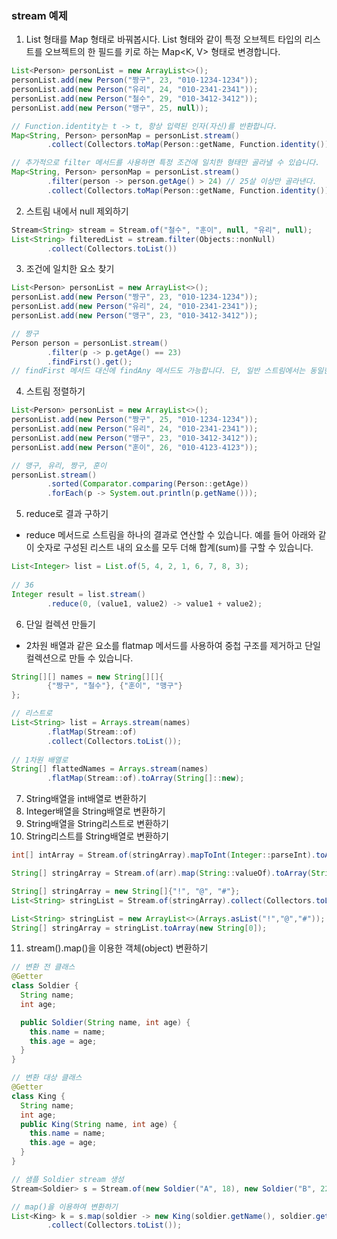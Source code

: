 ### stream 예제

1. List 형태를 Map 형태로 바꿔봅시다. List<V> 형태와 같이 특정 오브젝트 타입의 리스트를 오브젝트의 한 필드를 키로 하는 Map<K, V> 형태로 변경합니다.
```java
List<Person> personList = new ArrayList<>();
personList.add(new Person("짱구", 23, "010-1234-1234"));
personList.add(new Person("유리", 24, "010-2341-2341"));
personList.add(new Person("철수", 29, "010-3412-3412"));
personList.add(new Person("맹구", 25, null));

// Function.identity는 t -> t, 항상 입력된 인자(자신)를 반환합니다.
Map<String, Person> personMap = personList.stream()
        .collect(Collectors.toMap(Person::getName, Function.identity()));

// 추가적으로 filter 메서드를 사용하면 특정 조건에 일치한 형태만 골라낼 수 있습니다.
Map<String, Person> personMap = personList.stream()
        .filter(person -> person.getAge() > 24) // 25살 이상만 골라낸다.
        .collect(Collectors.toMap(Person::getName, Function.identity()));
```

2. 스트림 내에서 null 제외하기
```java
Stream<String> stream = Stream.of("철수", "훈이", null, "유리", null);
List<String> filteredList = stream.filter(Objects::nonNull)
        .collect(Collectors.toList())
```

3. 조건에 일치한 요소 찾기
```java
List<Person> personList = new ArrayList<>();
personList.add(new Person("짱구", 23, "010-1234-1234"));
personList.add(new Person("유리", 24, "010-2341-2341"));
personList.add(new Person("맹구", 23, "010-3412-3412"));

// 짱구
Person person = personList.stream()
        .filter(p -> p.getAge() == 23)
        .findFirst().get();
// findFirst 메서드 대신에 findAny 메서드도 가능합니다. 단, 일반 스트림에서는 동일한 요소(짱구)가 결과로 나오지만 병렬 스트림에서는 매 실해마다 다를 수 있습니다. 순서에 상관없이 조건에 충족한 요소를 찾고 싶을 때 findAny 메서드가 효과적일 수 있습니다.
```

4. 스트림 정렬하기
```java
List<Person> personList = new ArrayList<>();
personList.add(new Person("짱구", 25, "010-1234-1234"));
personList.add(new Person("유리", 24, "010-2341-2341"));
personList.add(new Person("맹구", 23, "010-3412-3412"));
personList.add(new Person("훈이", 26, "010-4123-4123"));

// 맹구, 유리, 짱구, 훈이
personList.stream()
        .sorted(Comparator.comparing(Person::getAge))
        .forEach(p -> System.out.println(p.getName()));
```

5. reduce로 결과 구하기
- reduce 메서드로 스트림을 하나의 결과로 연산할 수 있습니다. 예를 들어 아래와 같이 숫자로 구성된 리스트 내의 요소를 모두 더해 합계(sum)를 구할 수 있습니다.
```java
List<Integer> list = List.of(5, 4, 2, 1, 6, 7, 8, 3);
        
// 36
Integer result = list.stream()
        .reduce(0, (value1, value2) -> value1 + value2);
```

6. 단일 컬렉션 만들기
- 2차원 배열과 같은 요소를 flatmap 메서드를 사용하여 중첩 구조를 제거하고 단일 컬렉션으로 만들 수 있습니다.
```java
String[][] names = new String[][]{
        {"짱구", "철수"}, {"훈이", "맹구"}
};

// 리스트로
List<String> list = Arrays.stream(names)
        .flatMap(Stream::of)
        .collect(Collectors.toList());
        
// 1차원 배열로
String[] flattedNames = Arrays.stream(names)
        .flatMap(Stream::of).toArray(String[]::new);
```

7. String배열을 int배열로 변환하기
8. Integer배열을 String배열로 변환하기
9. String배열을 String리스트로 변환하기
10. String리스트를 String배열로 변환하기
```java
int[] intArray = Stream.of(stringArray).mapToInt(Integer::parseInt).toArray();

String[] stringArray = Stream.of(arr).map(String::valueOf).toArray(String[]::new);

String[] stringArray = new String[]{"!", "@", "#"};
List<String> stringList = Stream.of(stringArray).collect(Collectors.toList());

List<String> stringList = new ArrayList<>(Arrays.asList("!","@","#"));
String[] stringArray = stringList.toArray(new String[0]);

```

11. stream().map()을 이용한 객체(object) 변환하기
```java
// 변환 전 클래스
@Getter
class Soldier {
  String name;
  int age;

  public Soldier(String name, int age) {
    this.name = name;
    this.age = age;
  }
}

// 변환 대상 클래스
@Getter
class King {
  String name;
  int age;
  public King(String name, int age) {
    this.name = name;
    this.age = age;
  }
}

// 샘플 Soldier stream 생성
Stream<Soldier> s = Stream.of(new Soldier("A", 18), new Soldier("B", 22), new Soldier("C", 19));

// map()을 이용하여 변환하기
List<King> k = s.map(soldier -> new King(soldier.getName(), soldier.getAge()))
		.collect(Collectors.toList());
```